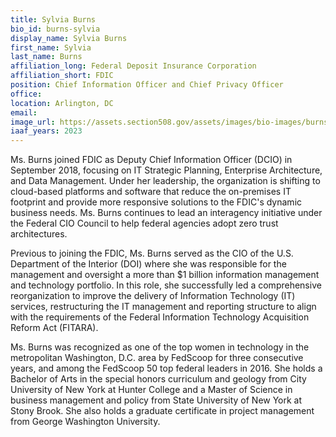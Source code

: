 ```yaml
---
title: Sylvia Burns
bio_id: burns-sylvia
display_name: Sylvia Burns
first_name: Sylvia
last_name: Burns
affiliation_long: Federal Deposit Insurance Corporation
affiliation_short: FDIC
position: Chief Information Officer and Chief Privacy Officer
office: 
location: Arlington, DC
email: 
image_url: https://assets.section508.gov/assets/images/bio-images/burns-sylvia.jpg
iaaf_years: 2023
---
```

Ms. Burns joined FDIC as Deputy Chief Information Officer (DCIO) in September 2018, focusing on IT Strategic Planning, Enterprise Architecture, and Data Management. Under her leadership, the organization is shifting to cloud-based platforms and software that reduce the on-premises IT footprint and provide more responsive solutions to the FDIC's dynamic business needs. Ms. Burns continues to lead an interagency initiative under the Federal CIO Council to help federal agencies adopt zero trust architectures.

Previous to joining the FDIC, Ms. Burns served as the CIO of the U.S. Department of the Interior (DOI) where she was responsible for the management and oversight a more than $1 billion information management and technology portfolio. In this role, she successfully led a comprehensive reorganization to improve the delivery of Information Technology (IT) services, restructuring the IT management and reporting structure to align with the requirements of the Federal Information Technology Acquisition Reform Act (FITARA).

Ms. Burns was recognized as one of the top women in technology in the metropolitan Washington, D.C. area by FedScoop for three consecutive years, and among the FedScoop 50 top federal leaders in 2016. She holds a Bachelor of Arts in the special honors curriculum and geology from City University of New York at Hunter College and a Master of Science in business management and policy from State University of New York at Stony Brook. She also holds a graduate certificate in project management from George Washington University.